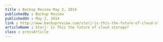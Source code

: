 ```yaml
---
title : Backup Review May 2, 2014
publishedBy : Backup Review
publishedOn : May 2, 2014
link : http://www.backupreview.com/storj-is-this-the-future-of-cloud-storage/
articleName : Storj- Is This the future of cloud storage? 
class : pressArticle
---
```

